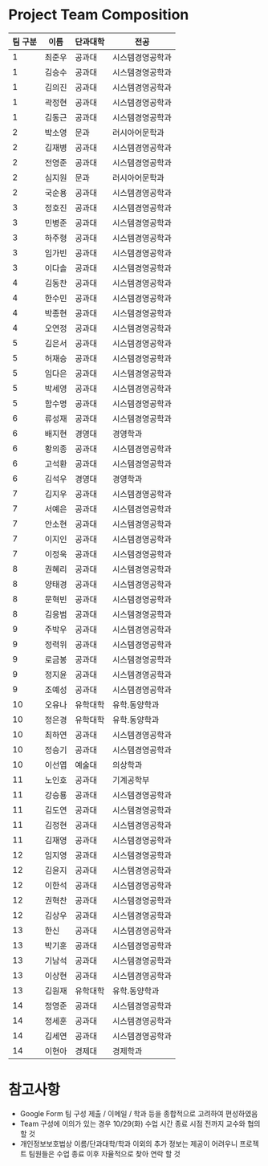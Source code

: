 # Project Team Composition
| 팀 구분 	| 이름   	| 단과대학 	| 전공             	|
|---------	|--------	|----------	|------------------	|
| 1       	| 최준우 	| 공과대   	| 시스템경영공학과 	|
| 1       	| 김승수 	| 공과대   	| 시스템경영공학과 	|
| 1       	| 김의진 	| 공과대   	| 시스템경영공학과 	|
| 1       	| 곽정현 	| 공과대   	| 시스템경영공학과 	|
| 1       	| 김동근 	| 공과대   	| 시스템경영공학과 	|
| 2       	| 박소영 	| 문과     	| 러시아어문학과   	|
| 2       	| 김재병 	| 공과대   	| 시스템경영공학과 	|
| 2       	| 전영준 	| 공과대   	| 시스템경영공학과 	|
| 2       	| 심지원 	| 문과     	| 러시아어문학과   	|
| 2       	| 국순용 	| 공과대   	| 시스템경영공학과 	|
| 3       	| 정호진 	| 공과대   	| 시스템경영공학과 	|
| 3       	| 민병준 	| 공과대   	| 시스템경영공학과 	|
| 3       	| 하주형 	| 공과대   	| 시스템경영공학과 	|
| 3       	| 임가빈 	| 공과대   	| 시스템경영공학과 	|
| 3       	| 이다솔 	| 공과대   	| 시스템경영공학과 	|
| 4       	| 김동찬 	| 공과대   	| 시스템경영공학과 	|
| 4       	| 한수민 	| 공과대   	| 시스템경영공학과 	|
| 4       	| 박종현 	| 공과대   	| 시스템경영공학과 	|
| 4       	| 오연정 	| 공과대   	| 시스템경영공학과 	|
| 5       	| 김은서 	| 공과대   	| 시스템경영공학과 	|
| 5       	| 허재승 	| 공과대   	| 시스템경영공학과 	|
| 5       	| 임다은 	| 공과대   	| 시스템경영공학과 	|
| 5       	| 박세영 	| 공과대   	| 시스템경영공학과 	|
| 5       	| 함수명 	| 공과대   	| 시스템경영공학과 	|
| 6       	| 류성재 	| 공과대   	| 시스템경영공학과 	|
| 6       	| 배지현 	| 경영대   	| 경영학과         	|
| 6       	| 황의종 	| 공과대   	| 시스템경영공학과 	|
| 6       	| 고석환 	| 공과대   	| 시스템경영공학과 	|
| 6       	| 김석우 	| 경영대   	| 경영학과         	|
| 7       	| 김지우 	| 공과대   	| 시스템경영공학과 	|
| 7       	| 서예은 	| 공과대   	| 시스템경영공학과 	|
| 7       	| 안소현 	| 공과대   	| 시스템경영공학과 	|
| 7       	| 이지인 	| 공과대   	| 시스템경영공학과 	|
| 7       	| 이정욱 	| 공과대   	| 시스템경영공학과 	|
| 8       	| 권혜리 	| 공과대   	| 시스템경영공학과 	|
| 8       	| 양태경 	| 공과대   	| 시스템경영공학과 	|
| 8       	| 문혁빈 	| 공과대   	| 시스템경영공학과 	|
| 8       	| 김응범 	| 공과대   	| 시스템경영공학과 	|
| 9       	| 주박우 	| 공과대   	| 시스템경영공학과 	|
| 9       	| 정력위 	| 공과대   	| 시스템경영공학과 	|
| 9       	| 로금봉 	| 공과대   	| 시스템경영공학과 	|
| 9       	| 정지윤 	| 공과대   	| 시스템경영공학과 	|
| 9       	| 조예성 	| 공과대   	| 시스템경영공학과 	|
| 10      	| 오유나 	| 유학대학 	| 유학.동양학과    	|
| 10      	| 정은경 	| 유학대학 	| 유학.동양학과    	|
| 10      	| 최하연 	| 공과대   	| 시스템경영공학과 	|
| 10      	| 정승기 	| 공과대   	| 시스템경영공학과 	|
| 10      	| 이선엽 	| 예술대   	| 의상학과         	|
| 11      	| 노인호 	| 공과대   	| 기계공학부       	|
| 11      	| 강승룡 	| 공과대   	| 시스템경영공학과 	|
| 11      	| 김도연 	| 공과대   	| 시스템경영공학과 	|
| 11      	| 김정현 	| 공과대   	| 시스템경영공학과 	|
| 11      	| 김재영 	| 공과대   	| 시스템경영공학과 	|
| 12      	| 임지영 	| 공과대   	| 시스템경영공학과 	|
| 12      	| 김윤지 	| 공과대   	| 시스템경영공학과 	|
| 12      	| 이한석 	| 공과대   	| 시스템경영공학과 	|
| 12      	| 권혁찬 	| 공과대   	| 시스템경영공학과 	|
| 12      	| 김상우 	| 공과대   	| 시스템경영공학과 	|
| 13      	| 한신   	| 공과대   	| 시스템경영공학과 	|
| 13      	| 박기훈 	| 공과대   	| 시스템경영공학과 	|
| 13      	| 기남석 	| 공과대   	| 시스템경영공학과 	|
| 13      	| 이상현 	| 공과대   	| 시스템경영공학과 	|
| 13      	| 김원재 	| 유학대학 	| 유학.동양학과    	|
| 14      	| 정영준 	| 공과대   	| 시스템경영공학과 	|
| 14      	| 정세훈 	| 공과대   	| 시스템경영공학과 	|
| 14      	| 김세연 	| 공과대   	| 시스템경영공학과 	|
| 14      	| 이현아 	| 경제대   	| 경제학과         	|
# 참고사항
* Google Form 팀 구성 제출 / 이메일 / 학과 등을 종합적으로 고려하여 편성하였음
* Team 구성에 이의가 있는 경우 10/29(화) 수업 시간 종료 시점 전까지 교수와 협의 할 것
* 개인정보보호법상 이름/단과대학/학과 이외의 추가 정보는 제공이 어려우니 프로젝트 팀원들은 수업 종료 이후 자율적으로 찾아 연락 할 것

